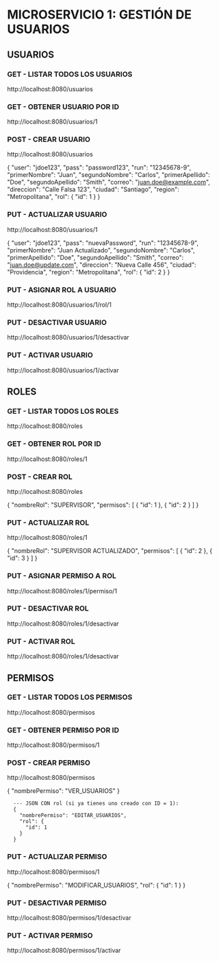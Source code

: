# MICROSERVICIO 1: GESTIÓN DE USUARIOS

## USUARIOS

### GET - LISTAR TODOS LOS USUARIOS
http://localhost:8080/usuarios


### GET - OBTENER USUARIO POR ID
http://localhost:8080/usuarios/1


### POST - CREAR USUARIO
http://localhost:8080/usuarios

{
  "user": "jdoe123",
  "pass": "password123",
  "run": "12345678-9",
  "primerNombre": "Juan",
  "segundoNombre": "Carlos",
  "primerApellido": "Doe",
  "segundoApellido": "Smith",
  "correo": "juan.doe@example.com",
  "direccion": "Calle Falsa 123",
  "ciudad": "Santiago",
  "region": "Metropolitana",
  "rol": {
    "id": 1
  }
}


### PUT - ACTUALIZAR USUARIO
http://localhost:8080/usuarios/1

{
  "user": "jdoe123",
  "pass": "nuevaPassword",
  "run": "12345678-9",
  "primerNombre": "Juan Actualizado",
  "segundoNombre": "Carlos",
  "primerApellido": "Doe",
  "segundoApellido": "Smith",
  "correo": "juan.doe@update.com",
  "direccion": "Nueva Calle 456",
  "ciudad": "Providencia",
  "region": "Metropolitana",
  "rol": {
    "id": 2
  }
}


### PUT - ASIGNAR ROL A USUARIO
http://localhost:8080/usuarios/1/rol/1


### PUT - DESACTIVAR USUARIO
http://localhost:8080/usuarios/1/desactivar

### PUT - ACTIVAR USUARIO
http://localhost:8080/usuarios/1/activar



## ROLES

### GET - LISTAR TODOS LOS ROLES
http://localhost:8080/roles


### GET - OBTENER ROL POR ID
http://localhost:8080/roles/1


### POST - CREAR ROL
http://localhost:8080/roles

{
  "nombreRol": "SUPERVISOR",
  "permisos": [
    {
      "id": 1
    },
    {
      "id": 2
    }
  ]
}


### PUT - ACTUALIZAR ROL
http://localhost:8080/roles/1

{
  "nombreRol": "SUPERVISOR ACTUALIZADO",
  "permisos": [
    {
      "id": 2
    },
    {
      "id": 3
    }
  ]
}


### PUT - ASIGNAR PERMISO A ROL
http://localhost:8080/roles/1/permiso/1


### PUT - DESACTIVAR ROL
http://localhost:8080/roles/1/desactivar

### PUT - ACTIVAR ROL
http://localhost:8080/roles/1/desactivar



## PERMISOS

### GET - LISTAR TODOS LOS PERMISOS
http://localhost:8080/permisos


### GET - OBTENER PERMISO POR ID
http://localhost:8080/permisos/1


### POST - CREAR PERMISO
http://localhost:8080/permisos

{
  "nombrePermiso": "VER_USUARIOS"
}

      --- JSON CON rol (si ya tienes uno creado con ID = 1):
      {
        "nombrePermiso": "EDITAR_USUARIOS",
        "rol": {
          "id": 1
        }
      }


### PUT - ACTUALIZAR PERMISO
http://localhost:8080/permisos/1

{
  "nombrePermiso": "MODIFICAR_USUARIOS",
  "rol": {
    "id": 1
  }
}


### PUT - DESACTIVAR PERMISO
http://localhost:8080/permisos/1/desactivar

### PUT - ACTIVAR PERMISO
http://localhost:8080/permisos/1/activar